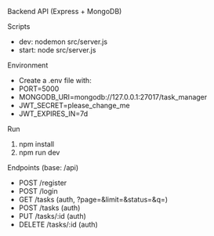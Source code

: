 Backend API (Express + MongoDB)

Scripts
- dev: nodemon src/server.js
- start: node src/server.js

Environment
- Create a .env file with:
- PORT=5000
- MONGODB_URI=mongodb://127.0.0.1:27017/task_manager
- JWT_SECRET=please_change_me
- JWT_EXPIRES_IN=7d

Run
1) npm install
2) npm run dev

Endpoints (base: /api)
- POST /register
- POST /login
- GET /tasks (auth, ?page=&limit=&status=&q=)
- POST /tasks (auth)
- PUT /tasks/:id (auth)
- DELETE /tasks/:id (auth)



